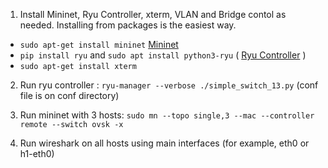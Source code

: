 1. Install Mininet, Ryu Controller, xterm, VLAN and Bridge contol as needed. Installing from packages is the easiest way.
  * `sudo apt-get install mininet` [Mininet](http://mininet.org/download/)
  * `pip install ryu` and `sudo apt install python3-ryu` (  [Ryu Controller](https://ryu.readthedocs.io/en/latest/getting_started.html) )
  * `sudo apt-get install xterm`
 
2. Run ryu controller : `ryu-manager --verbose ./simple_switch_13.py` (conf file is on conf directory)

3. Run mininet with 3 hosts: `sudo mn --topo single,3 --mac --controller remote --switch ovsk -x`

4. Run wireshark on all hosts using main interfaces (for example, eth0 or h1-eth0)
